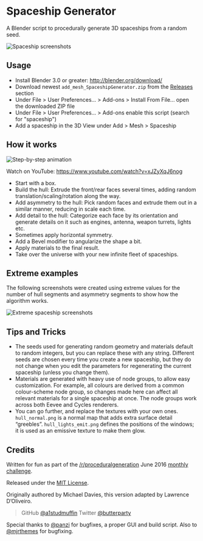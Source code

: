 # Spaceship Generator

A Blender script to procedurally generate 3D spaceships from a random seed.

![Spaceship screenshots](https://raw.githubusercontent.com/a1studmuffin/SpaceshipGenerator/master/screenshots/spaceships_grid.jpg)

Usage
-----
* Install Blender 3.0 or greater: http://blender.org/download/
* Download newest `add_mesh_SpaceshipGenerator.zip` from the [Releases](https://github.com/ldo/blender_spaceship_generator/releases) section
* Under File > User Preferences... > Add-ons > Install From File... open the downloaded ZIP file
* Under File > User Preferences... > Add-ons enable this script (search for "spaceship")
* Add a spaceship in the 3D View under Add > Mesh > Spaceship

How it works
------------

![Step-by-step animation](https://raw.githubusercontent.com/a1studmuffin/SpaceshipGenerator/master/screenshots/step-by-step-animation.gif)

Watch on YouTube: https://www.youtube.com/watch?v=xJZyXqJ6nog

* Start with a box.
* Build the hull: Extrude the front/rear faces several times, adding random translation/scaling/rotation along the way.
* Add asymmetry to the hull: Pick random faces and extrude them out in a similar manner, reducing in scale each time.
* Add detail to the hull: Categorize each face by its orientation and generate details on it such as engines, antenna, weapon turrets, lights etc.
* Sometimes apply horizontal symmetry.
* Add a Bevel modifier to angularize the shape a bit.
* Apply materials to the final result.
* Take over the universe with your new infinite fleet of spaceships.

Extreme examples
----------------
The following screenshots were created using extreme values for the number of hull segments and asymmetry segments to show how the algorithm works.

![Extreme spaceship screenshots](https://raw.githubusercontent.com/a1studmuffin/SpaceshipGenerator/master/screenshots/extreme_examples.jpg)

Tips and Tricks
---------------
* The seeds used for generating random geometry and materials default to random integers,
but you can replace these with any string. Different seeds are chosen every time you create
a new spaceship, but they do not change when you edit the parameters for regenerating the
current spaceship (unless you change them).
* Materials are generated with heavy use of node groups, to allow easy customization.
For example, all colours are derived from a common colour-scheme node group, so changes
made here can affect all relevant materials for a single spaceship at once. The node groups
work across both Eevee and Cycles renderers.
* You can go further, and replace the textures with your own ones. `hull_normal.png` is a
normal map that adds extra surface detail “greebles”. `hull_lights_emit.png` defines the positions
of the windows; it is used as an emissive texture to make them glow.

Credits
-------
Written for fun as part of the [/r/proceduralgeneration](https://www.reddit.com/r/proceduralgeneration/) June 2016 [monthly challenge](https://www.reddit.com/r/proceduralgeneration/comments/4mn9gj/monthly_challenge_7_june_2016_procedural/).

Released under the [MIT License].

Originally authored by Michael Davies, this version adapted by Lawrence D’Oliveiro.

> GitHub [@a1studmuffin](https://github.com/a1studmuffin)
> Twitter [@butterparty](https://twitter.com/butterparty)

Special thanks to [@panzi](https://github.com/panzi) for bugfixes, a proper GUI and build script. Also to [@mjrthemes](https://github.com/mjrthemes) for bugfixing.

[MIT License]: http://mit-license.org/
